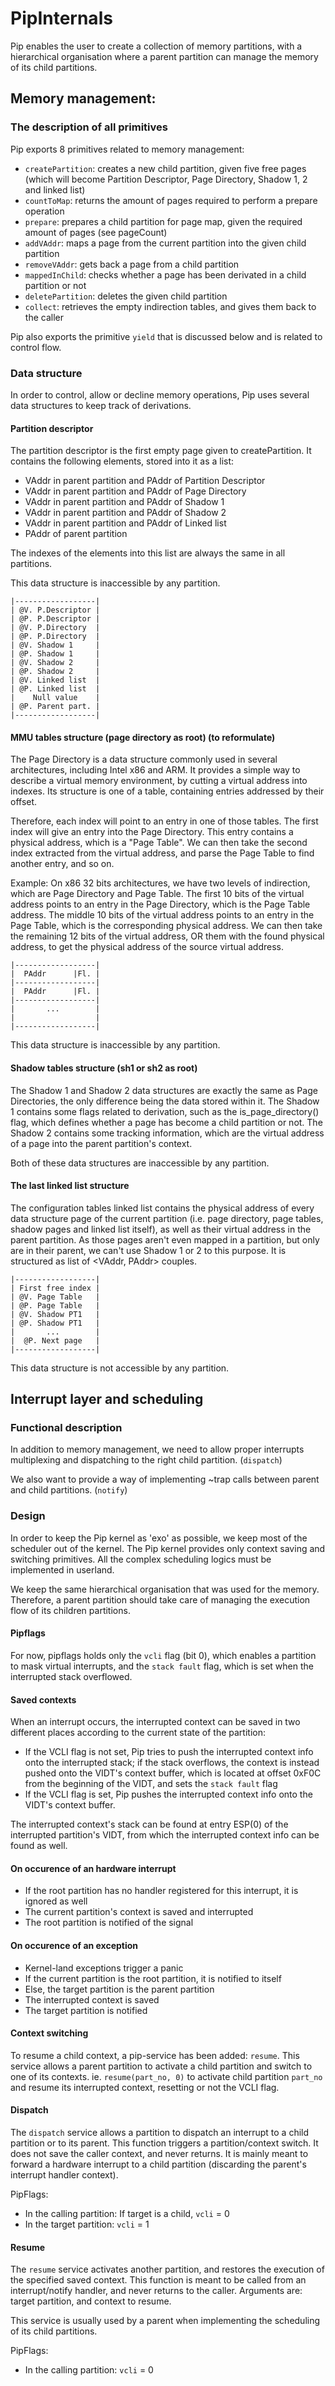 # PipInternals

Pip enables the user to create a collection of memory partitions, with a
hierarchical organisation where a parent partition can manage the memory
of its child partitions.

## Memory management:

### The description of all primitives

Pip exports 8 primitives related to memory management:

* `createPartition`: creates a new child partition, given five free pages (which
  will become Partition Descriptor, Page Directory, Shadow 1, 2 and linked
  list)
* `countToMap`: returns the amount of pages required to perform a prepare
  operation
* `prepare`: prepares a child partition for page map, given the required amount
  of pages (see pageCount)
* `addVAddr`: maps a page from the current partition into the given child
  partition
* `removeVAddr`: gets back a page from a child partition
* `mappedInChild`: checks whether a page has been derivated in a child partition
  or not
* `deletePartition`: deletes the given child partition
* `collect`: retrieves the empty indirection tables, and gives them back to the
  caller

Pip also exports the primitive `yield` that is discussed below and is related
to control flow.

### Data structure

In order to control, allow or decline memory operations, Pip uses several data
structures to keep track of derivations.

#### Partition descriptor

The partition descriptor is the first empty page given to createPartition. It
contains the following elements, stored into it as a list:

* VAddr in parent partition and PAddr of Partition Descriptor
* VAddr in parent partition and PAddr of Page Directory
* VAddr in parent partition and PAddr of Shadow 1
* VAddr in parent partition and PAddr of Shadow 2
* VAddr in parent partition and PAddr of Linked list
* PAddr of parent partition

The indexes of the elements into this list are always the same in all
partitions.

This data structure is inaccessible by any partition.

    |------------------|
    | @V. P.Descriptor |
    | @P. P.Descriptor |
    | @V. P.Directory  |
    | @P. P.Directory  |
    | @V. Shadow 1     |
    | @P. Shadow 1     |
    | @V. Shadow 2     |
    | @P. Shadow 2     |
    | @V. Linked list  |
    | @P. Linked list  |
    |    Null value    |
    | @P. Parent part. |
    |------------------|

#### MMU tables structure (page directory as root) (to reformulate)

The Page Directory is a data structure commonly used in several architectures,
including Intel x86 and ARM. It provides a simple way to describe a virtual
memory environment, by cutting a virtual address into indexes. Its structure is
one of a table, containing entries addressed by their offset.

Therefore, each index will point to an entry in one of those tables. The first
index will give an entry into the Page Directory. This entry contains a physical
address, which is a "Page Table". We can then take the second index extracted
from the virtual address, and parse the Page Table to find another entry, and so
on.

Example: On x86 32 bits architectures, we have two levels of indirection, which
are Page Directory and Page Table. The first 10 bits of the virtual address
points to an entry in the Page Directory, which is the Page Table address. The
middle 10 bits of the virtual address points to an entry in the Page Table,
which is the corresponding physical address. We can then take the remaining 12
bits of the virtual address, OR them with the found physical address, to get the
physical address of the source virtual address.

    |------------------|
    |  PAddr      |Fl. |
    |------------------|
    |  PAddr      |Fl. |
    |------------------|
    |       ...        |
    |                  |
    |------------------|

This data structure is inaccessible by any partition.

#### Shadow tables structure (sh1 or sh2 as root)

The Shadow 1 and Shadow 2 data structures are exactly the same as Page
Directories, the only difference being the data stored within it. The Shadow 1
contains some flags related to derivation, such as the is_page_directory() flag,
which defines whether a page has become a child partition or not. The Shadow 2
contains some tracking information, which are the virtual address of a page into
the parent partition's context.

Both of these data structures are inaccessible by any partition.

#### The last linked list structure

The configuration tables linked list contains the physical address of every data
structure page of the current partition (i.e. page directory, page tables,
shadow pages and linked list itself), as well as their virtual address in the
parent partition. As those pages aren't even mapped in a partition, but only are
in their parent, we can't use Shadow 1 or 2 to this purpose. It is structured as
list of <VAddr, PAddr> couples.

    |------------------|
    | First free index |
    | @V. Page Table   |
    | @P. Page Table   |
    | @V. Shadow PT1   |
    | @P. Shadow PT1   |
    |       ...        |
    |  @P. Next page   |
    |------------------|

This data structure is not accessible by any partition.

## Interrupt layer and scheduling

### Functional description

In addition to memory management, we need to allow proper interrupts
multiplexing and dispatching to the right child partition. (`dispatch`)

We also want to provide a way of implementing ~trap calls between parent and
child partitions. (`notify`)

### Design

In order to keep the Pip kernel as 'exo' as possible, we keep most of the
scheduler out of the kernel. The Pip kernel provides only context saving and
switching primitives. All the complex scheduling logics must be implemented
in userland.

We keep the same hierarchical organisation that was used for the memory.
Therefore, a parent partition should take care of managing the execution
flow of its children partitions.

#### Pipflags

For now, pipflags holds only the `vcli` flag (bit 0), which enables a partition
to mask virtual interrupts, and the `stack fault` flag, which is set when the
interrupted stack overflowed.

#### Saved contexts

When an interrupt occurs, the interrupted context can be saved in two different
places according to the current state of the partition:

* If the VCLI flag is not set, Pip tries to push the interrupted context info
  onto the interrupted stack; if the stack overflows, the context is instead
  pushed onto the VIDT's context buffer, which is located at offset 0xF0C from
  the beginning of the VIDT, and sets the `stack fault` flag
* If the VCLI flag is set, Pip pushes the interrupted context info onto the
  VIDT's context buffer.

The interrupted context's stack can be found at entry ESP(0) of the interrupted
partition's VIDT, from which the interrupted context info can be found as well.

#### On occurence of an hardware interrupt

* If the root partition has no handler registered for this interrupt, it is
  ignored as well
* The current partition's context is saved and interrupted
* The root partition is notified of the signal

#### On occurence of an exception

* Kernel-land exceptions trigger a panic
* If the current partition is the root partition, it is notified to itself
* Else, the target partition is the parent partition
* The interrupted context is saved
* The target partition is notified

#### Context switching

To resume a child context, a pip-service has been added: `resume`. This service
allows a parent partition to activate a child partition and switch to one of its
contexts. ie. `resume(part_no, 0)` to activate child partition `part_no` and
resume its interrupted context, resetting or not the VCLI flag.

#### Dispatch

The `dispatch` service allows a partition to dispatch an interrupt to a child
partition or to its parent. This function triggers a partition/context switch.
It does not save the caller context, and never returns. It is mainly meant to
forward a hardware interrupt to a child partition (discarding the parent's
interrupt handler context).

PipFlags:

* In the calling partition: If target is a child, `vcli` = 0
* In the target partition:  `vcli` = 1

#### Resume

The `resume` service activates another partition, and restores the execution of
the specified saved context. This function is meant to be called from an
interrupt/notify handler, and never returns to the caller. Arguments are: target
partition, and context to resume.

This service is usually used by a parent when implementing the scheduling of its
child partitions.

PipFlags:

* In the calling partition: `vcli` = 0

